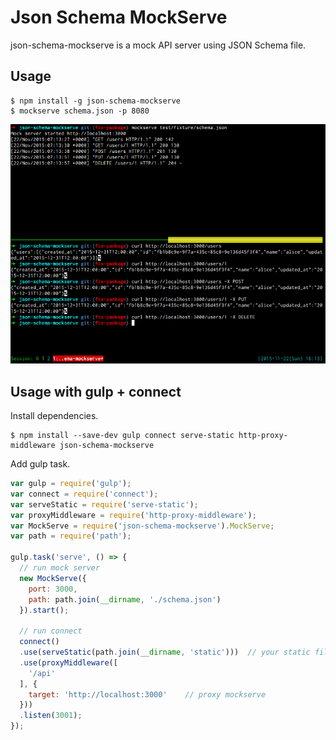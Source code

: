 # Json Schema MockServe

json-schema-mockserve is a
mock API server using JSON Schema file.


## Usage

```
$ npm install -g json-schema-mockserve
$ mockserve schema.json -p 8080
```
![usage](./usage.png)


## Usage with gulp + connect

Install dependencies.
```
$ npm install --save-dev gulp connect serve-static http-proxy-middleware json-schema-mockserve
```

Add gulp task.
```javascript
var gulp = require('gulp');
var connect = require('connect');
var serveStatic = require('serve-static');
var proxyMiddleware = require('http-proxy-middleware');
var MockServe = require('json-schema-mockserve').MockServe;
var path = require('path');

gulp.task('serve', () => {
  // run mock server
  new MockServe({
    port: 3000,
    path: path.join(__dirname, './schema.json')
  }).start();

  // run connect
  connect()
  .use(serveStatic(path.join(__dirname, 'static')))  // your static files directory
  .use(proxyMiddleware([
    '/api'
  ], {
    target: 'http://localhost:3000'    // proxy mockserve
  }))
  .listen(3001);
});
```
